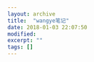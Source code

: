 ```yaml
---
layout: archive
title:  "wangye笔记"
date: 2018-01-03 22:07:50 
modified:
excerpt: ""
tags: []
---
```

